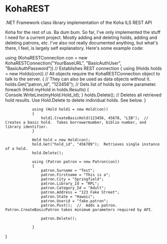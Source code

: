 # KohaREST
.NET Framework class library implementation of the Koha ILS REST API

Koha for the rest of us.  Ba dum bum.  So far, I've only implemented the stuff I need for a current project.  Mostly adding and deleting holds, adding and deleting patrons, etc.  I've also not really documented anything, but what's there, I feel, is largely self explanatory.  Here's some example code:

using (KohaRESTConnection con = new KohaRESTConnection("YourBaseURL", "BasicAuthUser", "BasicAuthPassword"))  // Establishes REST connection
            {
                using (Holds holds = new Holds(con))  //  All objects require the KohaRESTConnection object to talk to the server.
                {                                     //  They can also be used as data objects without it.
                    holds.Get("patron_id", "123456");  // Gets list of holds by some parameter.   
                    foreach (Hold myHold in holds.Results)
                    {
                        Console.WriteLine(myHold.Hold_Id);
                    }
                    holds.Delete();  // Deletes all retrieved hold results.  Use Hold.Delete to delete individual holds.  See below.
                }

                using (Hold hold1 = new Hold(con))
                {
                    hold1.CreateBasicHold(123456, 45678, "LIB");  //  Creates a basic hold.  Takes borrowermumber, biblio number, and library identifier.  
                }

                Hold hold = new Hold(con);
                hold.Get("hold_id", "456789");  Retrieves single instance of a hold.    
                hold.Delete();

                using (Patron patron = new Patron(con))
                {
                    patron.Surname = "Test";
                    patron.Firstname = "This is a";
                    patron.City = "Springfield";
                    patron.Library_Id = "RPL";
                    patron.Category_Id = "Adult";
                    patron.Address = "123 Fake Street";
                    patron.State = "Hawaii";
                    patron.Userid = "fake.patron";
                    patron.Post();  //  Adds a patron.  Patron.CreateBasicPatron takes minimum parameters required by API.

                    patron.Delete();

                }
}
